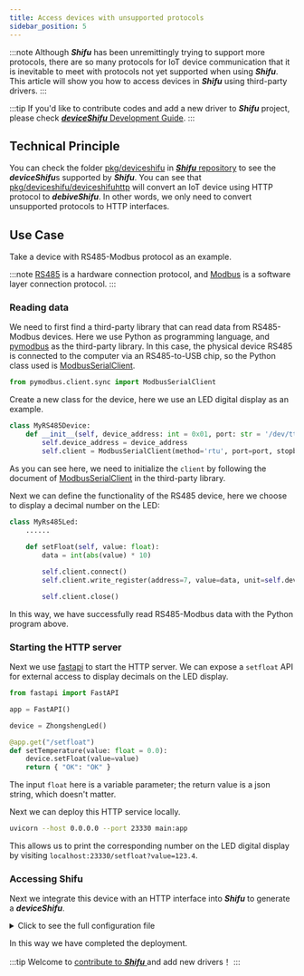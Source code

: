 ```yaml
---
title: Access devices with unsupported protocols
sidebar_position: 5
---
```


:::note
Although ***Shifu*** has been unremittingly trying to support more protocols, there are so many protocols for IoT device communication that it is inevitable to meet with protocols not yet supported when using ***Shifu***. This article will show you how to access devices in ***Shifu*** using third-party drivers.
:::

:::tip
If you'd like to contribute codes and add a new driver to ***Shifu*** project, please check [***deviceShifu*** Development Guide](https://github.com/Edgenesis/shifu/blob/main/docs/development/develop-deviceshifu.md).
:::

## Technical Principle

You can check the folder [pkg/deviceshifu](https://github.com/Edgenesis/shifu/tree/main/pkg/) in [***Shifu*** repository](https://github.com/Edgenesis/shifu.deviceshifu) to see the ***deviceShifu***s supported by ***Shifu***. You can see that [pkg/deviceshifu/deviceshifuhttp](https://github.com/Edgenesis/shifu/tree/main/pkg/deviceshifu/deviceshifuhttp) will convert an IoT device using HTTP protocol to ***debiveShifu***.
In other words, we only need to convert unsupported protocols to HTTP interfaces.

## Use Case

Take a device with RS485-Modbus protocol as an example.

:::note
[RS485](https://baike.baidu.com/item/RS-485/9695794) is a hardware connection protocol, and [Modbus](https://baike.baidu.com/item/Modbus通讯协议/5972462) is a software layer connection protocol.
:::

### Reading data

We need to first find a third-party library that can read data from RS485-Modbus devices. Here we use Python as programming language, and [pymodbus](https://pymodbus.readthedocs.io/en/latest/) as the third-party library. In this case, the physical device RS485 is connected to the computer via an RS485-to-USB chip, so the Python class used is [ModbusSerialClient](https://pymodbus.readthedocs.io/en/latest/source/library/pymodbus.client.html#pymodbus.client.serial.ModbusSerialClient).

```py
from pymodbus.client.sync import ModbusSerialClient
```

Create a new class for the device, here we use an LED digital display as an example.

```py
class MyRS485Device:
    def __init__(self, device_address: int = 0x01, port: str = '/dev/tty.usbserial-14420') -> None:
        self.device_address = device_address
        self.client = ModbusSerialClient(method='rtu', port=port, stopbits=1, bytesize=8, parity='N', baudrate=9600, timeout=2.0)
```

As you can see here, we need to initialize the `client` by following the document of [ModbusSerialClient](https://pymodbus.readthedocs.io/en/latest/source/library/pymodbus.client.html#pymodbus.client.serial.ModbusSerialClient) in the third-party library.

Next we can define the functionality of the RS485 device, here we choose to display a decimal number on the LED: 

```py
class MyRs485Led:
    ......
    
    def setFloat(self, value: float):
        data = int(abs(value) * 10)

        self.client.connect()
        self.client.write_register(address=7, value=data, unit=self.device_address)

        self.client.close()
```

In this way, we have successfully read RS485-Modbus data with the Python program above.

### Starting the HTTP server

Next we use [fastapi](https://fastapi.tiangolo.com) to start the HTTP server. We can expose a `setfloat` API for external access to display decimals on the LED display.

```py
from fastapi import FastAPI

app = FastAPI()

device = ZhongshengLed()

@app.get("/setfloat")
def setTemperature(value: float = 0.0):
    device.setFloat(value=value)
    return { "OK": "OK" }
```

The input `float` here is a variable parameter; the return value is a json string, which doesn't matter.

Next we can deploy this HTTP service locally.

```sh
uvicorn --host 0.0.0.0 --port 23330 main:app
```

This allows us to print the corresponding number on the LED digital display by visiting `localhost:23330/setfloat?value=123.4`.

### Accessing Shifu

Next we integrate this device with an HTTP interface into ***Shifu*** to generate a ***deviceShifu***.

<details>
  <summary> Click to see the full configuration file </summary> 


```yml
---
# Source: shifu_chart/templates/configmap.yaml
apiVersion: v1
kind: ConfigMap
metadata:
  name: deviceshifu-myled-configmap
  namespace: deviceshifu
data:
  driverProperties: |
    driverImage: "defaultImage"
    driverSku: "Hello"
  instructions: |
    instructionSettings:
      defaultTimeoutSeconds: 3
    instructions:
      "setfloat": # Here you need to add the API exposed by HTTP
  telemetries: |
    telemetrySettings:
      telemetryUpdateIntervalInMilliseconds: 6000
    telemetries:
---
# Source: shifu_chart/templates/service.yaml
apiVersion: v1
kind: Service
metadata:
  labels:
    app: deviceshifu-myled-deployment
  name: deviceshifu-myled-service
  namespace: deviceshifu
spec:
  ports:
    - port: 80
      protocol: TCP
      targetPort: 8080
  selector:
    app: deviceshifu-myled-deployment
  type: LoadBalancer
---
# Source: shifu_chart/templates/deployment.yaml
apiVersion: apps/v1
kind: Deployment
metadata:
  labels:
    app: deviceshifu-myled-deployment
  name: deviceshifu-myled-deployment
  namespace: deviceshifu
spec:
  replicas: 1
  selector:
    matchLabels:
      app: deviceshifu-myled-deployment
  template:
    metadata:
      labels:
       app: deviceshifu-myled-deployment
    spec:
      containers:
        - image: edgehub/deviceshifu-http-http:v0.1.0
          name: deviceimg
          ports:
            - containerPort: 8080
          volumeMounts:
            - name: deviceshifu-config
              mountPath: "/etc/edgedevice/config"
              readOnly: true
          env:
            - name: EDGEDEVICE_NAME
              value: edgedevice-myled
            - name: EDGEDEVICE_NAMESPACE
              value: devices
      volumes:
      - name: deviceshifu-config
        configMap:
          name: deviceshifu-myled-configmap
      serviceAccountName: edgedevice-sa
---
# Source: shifu_chart/templates/edgedevice.yaml
apiVersion: shifu.edgenesis.io/v1alpha1
kind: EdgeDevice
metadata:
  name: edgedevice-myled
  namespace: devices
spec:
  sku: "xxx"
  connection: Ethernet
  address: "192.168.0.123:23330" # You need to fill in the local IP address
  protocol: HTTP
  customMetadata:
      "description" : "description"
      "paas_device_id" : "device_xxxx"
      "vendor" : "xxx"
status:
  edgedevicephase: "pending"
```
</details>

In this way we have completed the deployment.

:::tip
Welcome to [contribute to ***Shifu*** ](https://github.com/Edgenesis/shifu/blob/main/docs/development/develop-deviceshifu.md) and add new drivers！
:::
